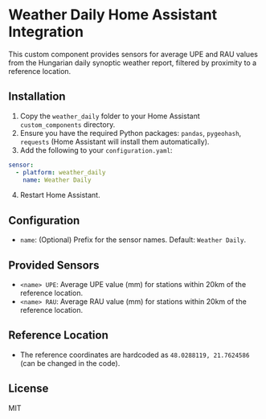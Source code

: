 # Weather Daily Home Assistant Integration

This custom component provides sensors for average UPE and RAU values from the Hungarian daily synoptic weather report, filtered by proximity to a reference location.

## Installation

1. Copy the `weather_daily` folder to your Home Assistant `custom_components` directory.
2. Ensure you have the required Python packages: `pandas`, `pygeohash`, `requests` (Home Assistant will install them automatically).
3. Add the following to your `configuration.yaml`:

```yaml
sensor:
  - platform: weather_daily
    name: Weather Daily
```

4. Restart Home Assistant.

## Configuration
- `name`: (Optional) Prefix for the sensor names. Default: `Weather Daily`.

## Provided Sensors
- `<name> UPE`: Average UPE value (mm) for stations within 20km of the reference location.
- `<name> RAU`: Average RAU value (mm) for stations within 20km of the reference location.

## Reference Location
- The reference coordinates are hardcoded as `48.0288119, 21.7624586` (can be changed in the code).

## License
MIT
